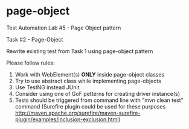 # page-object
Test Automation Lab #5 - Page Object pattern

Task #2 - Page-Object

Rewrite existing test from Task 1 using page-object pattern

Please follow rules:

1. Work with WebElement(s) **ONLY** inside page-object classes
2. Try to use abstract class while implementing page-objects
3. Use TestNG instead JUnit
4. Consider using one of GoF petterns for creating driver instance(s)
5. Tests should be triggered from command line with "mvn clean test" command (Surefire plugin could be used for these purposes http://maven.apache.org/surefire/maven-surefire-plugin/examples/inclusion-exclusion.html)
